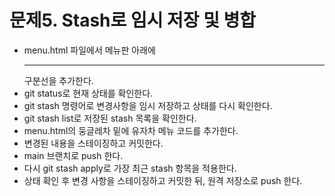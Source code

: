# 문제5. Stash로 임시 저장 및 병합
* menu.html 파일에서 메뉴판 아래에 <hr> 구분선을 추가한다.
* git status로 현재 상태를 확인한다.
* git stash 명령어로 변경사항을 임시 저장하고 상태를 다시 확인한다.
* git stash list로 저장된 stash 목록을 확인한다.
* menu.html의 둥글레차 밑에 유자차 메뉴 코드를 추가한다.
* 변경된 내용을 스테이징하고 커밋한다.
* main 브랜치로 push 한다.
* 다시 git stash apply로 가장 최근 stash 항목을 적용한다.
* 상태 확인 후 변경 사항을 스테이징하고 커밋한 뒤, 원격 저장소로 push 한다.